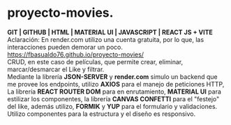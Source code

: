 # proyecto-movies.
**GIT | GITHUB | HTML | MATERIAL UI | JAVASCRIPT | REACT JS + VITE**  
Aclaración: En render.com utilizo una cuenta gratuita, por lo que, las interacciones pueden demorar un poco.  
https://fbasualdo76.github.io/proyecto-movies/  
CRUD, en este caso de películas, que permite crear, eliminar, marcar/desmarcar el Like y filtrar.  
Mediante la librería **JSON-SERVER** y **render.com** simulo un backend que me provee los endpoints, utilizo **AXIOS** para el manejo de peticiones HTTP, La librería **REACT ROUTER DOM** para en enrutamiento, **MATERIAL UI** para estilizar los componentes, la librería **CANVAS CONFETTI** para el "festejo" del like, además utilizo, **FORMIK** y **YUP** para el formulario y validaciones. Utilizo componentes para la estructura y el diseño es responsivo.
